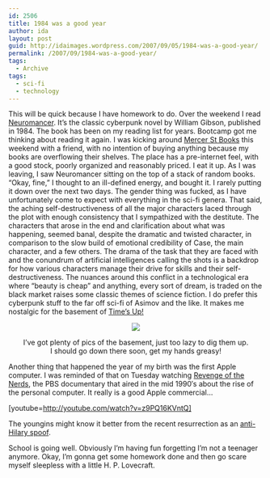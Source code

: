```yaml
---
id: 2506
title: 1984 was a good year
author: ida
layout: post
guid: http://idaimages.wordpress.com/2007/09/05/1984-was-a-good-year/
permalink: /2007/09/1984-was-a-good-year/
tags:
  - Archive
tags:
  - sci-fi
  - technology
---
```

This will be quick because I have homework to do. Over the weekend I read <a href="http://en.wikipedia.org/wiki/Neuromancer" target="_blank">Neuromancer</a>. It&#8217;s the classic cyberpunk novel by William Gibson, published in 1984. The book has been on my reading list for years. Bootcamp got me thinking about reading it again. I was kicking around <a href="http://www.mercerstreetbooks.com/" target="_blank">Mercer St Books</a> this weekend with a friend, with no intention of buying anything because my books are overflowing their shelves. The place has a pre-internet feel, with a good stock, poorly organized and reasonably priced. I eat it up. As I was leaving, I saw Neuromancer sitting on the top of a stack of random books. &#8220;Okay, fine,&#8221; I thought to an ill-defined energy, and bought it. I rarely putting it down over the next two days. The gender thing was fucked, as I have unfortunately come to expect with everything in the sci-fi genera. That said, the aching self-destructiveness of all the major characters laced through the plot with enough consistency that I sympathized with the destitute. The characters that arose in the end and clarification about what was happening, seemed banal, despite the dramatic and twisted character, in comparison to the slow build of emotional credibility of Case, the main character, and a few others. The drama of the task that they are faced with and the conundrum of artificial intelligences calling the shots is a backdrop for how various characters manage their drive for skills and their self-destructiveness. The nuances around this conflict in a technological era where &#8220;beauty is cheap&#8221; and anything, every sort of dream, is traded on the black market raises some classic themes of science fiction. I do prefer this cyberpunk stuff to the far off sci-fi of Asimov and the like. It makes me nostalgic for the basement of <a href="http://www.times-up.org" target="_blank">Time&#8217;s Up!</a>

<p style="text-align:center;">
  <img src="http://times-up.org/gallery/full/549.jpg" />
</p>

<p style="text-align:center;">
  I&#8217;ve got plenty of pics of the basement, just too lazy to dig them up.<br /> I should go down there soon, get my hands greasy!
</p>

Another thing that happened the year of my birth was the first Apple computer. I was reminded of that on Tuesday watching <a href="http://www.pbs.org/nerds/" target="_blank">Revenge of the Nerds</a>, the PBS documentary that aired in the mid 1990&#8242;s about the rise of the personal computer. It really is a good Apple commercial&#8230;

[youtube=http://youtube.com/watch?v=z9PQ16KVntQ]

The youngins might know it better from the recent resurrection as an <a href="http://youtube.com/watch?v=6h3G-lMZxjo" target="_blank">anti-Hilary spoof</a>.

School is going well. Obviously I&#8217;m having fun forgetting I&#8217;m not a teenager anymore. Okay, I&#8217;m gonna get some homework done and then go scare myself sleepless with a little H. P. Lovecraft.